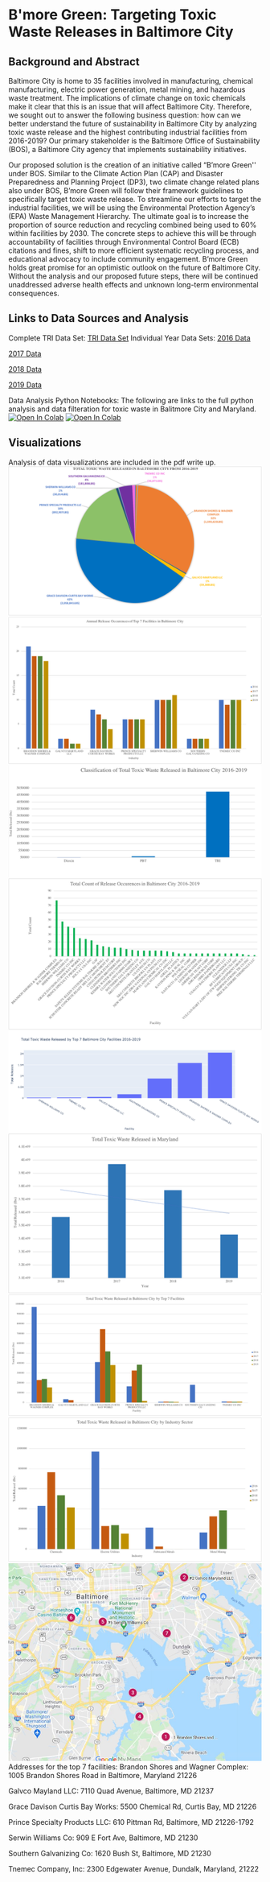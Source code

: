 # B'more Green: Targeting Toxic Waste Releases in Baltimore City 

## Background and Abstract
Baltimore City is home to 35 facilities involved in manufacturing, chemical manufacturing, electric power generation, metal mining, and hazardous waste treatment. The implications of climate change on toxic chemicals make it clear that this is an issue that will affect Baltimore City. Therefore, we sought out to answer the following business question: how can we better understand the future of sustainability in Baltimore City by analyzing toxic waste release and the highest contributing industrial facilities from 2016-2019? Our primary stakeholder is the Baltimore Office of Sustainability (BOS), a Baltimore City agency that implements sustainability initiatives. 

Our proposed solution is the creation of an initiative called “B’more Green'' under BOS. Similar to the Climate Action Plan (CAP) and Disaster Preparedness and Planning Project (DP3), two climate change related plans also under BOS, B’more Green will follow their framework guidelines to specifically target toxic waste release. To streamline our efforts to target the industrial facilities, we will be using the Environmental Protection Agency’s (EPA) Waste Management Hierarchy. The ultimate goal is to increase the proportion of source reduction and recycling combined being used to 60% within facilities by 2030. The concrete steps to achieve this will be through accountability of facilities through Environmental Control Board (ECB) citations and fines, shift to more efficient systematic recycling process, and educational advocacy to include community engagement. B’more Green holds great promise for an optimistic outlook on the future of Baltimore City. Without the analysis and our proposed future steps, there will be continued unaddressed adverse health effects and unknown long-term environmental consequences.

## Links to Data Sources and Analysis 
Complete TRI Data Set:
[TRI Data Set](https://github.com/katiesunsg/toxic-waste-releases-baltimorecity/blob/main/DataVisualizations_TRI_Dataset.xlsx)
Individual Year Data Sets:
[2016 Data](https://raw.githubusercontent.com/katiesunsg/toxic-waste-releases-baltimorecity/main/combined%20filtered.csv)

[2017 Data](https://raw.githubusercontent.com/katiesunsg/toxic-waste-releases-baltimorecity/main/tri_2016_md.csv)

[2018 Data](https://raw.githubusercontent.com/katiesunsg/toxic-waste-releases-baltimorecity/main/tri_2017_md.csv)

[2019 Data](https://raw.githubusercontent.com/katiesunsg/toxic-waste-releases-baltimorecity/main/tri_2018_md.csv)

Data Analysis Python Notebooks:
The following are links to the full python analysis and data filteration for toxic waste in Balitmore City and Maryland. 
[![Open In Colab](https://colab.research.google.com/assets/colab-badge.svg)](https://colab.research.google.com/drive/1pO4eHJu2X2zCqgOJj5fzHiShNbOVi-Ks?usp=sharing)
[![Open In Colab](https://colab.research.google.com/assets/colab-badge.svg)](https://colab.research.google.com/drive/1b6eWvln0RH4XMKx9dXtFnt42rIPLrbYT?usp=sharing)


## Visualizations 
Analysis of data visualizations are included in the pdf write up. 
![image1](https://github.com/katiesunsg/toxic-waste-releases-baltimorecity/blob/main/PieChart.png)
![image2](https://github.com/katiesunsg/toxic-waste-releases-baltimorecity/blob/main/annualreleasecounttop7.png)
![image3](https://github.com/katiesunsg/toxic-waste-releases-baltimorecity/blob/main/classification.png)
![image4](https://github.com/katiesunsg/toxic-waste-releases-baltimorecity/blob/main/totalcountoverall.png)
![image5](https://github.com/katiesunsg/toxic-waste-releases-baltimorecity/blob/main/sortedtopfacilitiespython.png)
![image6](https://github.com/katiesunsg/toxic-waste-releases-baltimorecity/blob/main/totaltoxicwasteMD.png)
![image7](https://github.com/katiesunsg/toxic-waste-releases-baltimorecity/blob/main/totalwastereleasedtop7.png)
![image8](https://github.com/katiesunsg/toxic-waste-releases-baltimorecity/blob/main/wastereleasesector.png)
![image9](https://github.com/katiesunsg/toxic-waste-releases-baltimorecity/blob/main/Red%20Top%207%20Facilities%20Map.JPG) 
Addresses for the top 7 facilities:
Brandon Shores and Wagner Complex: 1005 Brandon Shores Road in Baltimore, Maryland 21226

Galvco Mayland LLC: 7110 Quad Avenue, Baltimore, MD 21237

Grace Davison Curtis Bay Works: 5500 Chemical Rd, Curtis Bay, MD 21226

Prince Specialty Products LLC: 610 Pittman Rd, Baltimore, MD 21226-1792

Serwin Williams Co: 909 E Fort Ave, Baltimore, MD 21230

Southern Galvanizing Co: 1620 Bush St, Baltimore, MD 21230

Tnemec Company, Inc: 2300 Edgewater Avenue, Dundalk, Maryland, 21222


